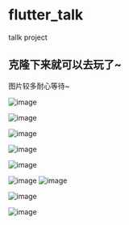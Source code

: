 # flutter_talk

tallk project

## 克隆下来就可以去玩了~

图片较多耐心等待~


![image](https://raw.githubusercontent.com/martin-yin/flutter-talk/master/1.jpg)

![image](https://raw.githubusercontent.com/martin-yin/flutter-talk/master/2.jpg)

![image](https://raw.githubusercontent.com/martin-yin/flutter-talk/master/3.jpg)

![image](https://raw.githubusercontent.com/martin-yin/flutter-talk/master/4.jpg)

![image](https://raw.githubusercontent.com/martin-yin/flutter-talk/master/5.jpg)

![image](https://raw.githubusercontent.com/martin-yin/flutter-talk/master/6.jpg)
![image](https://raw.githubusercontent.com/martin-yin/flutter-talk/master/7.jpg)

![image](https://raw.githubusercontent.com/martin-yin/flutter-talk/master/8.jpg)

![image](https://raw.githubusercontent.com/martin-yin/flutter-talk/master/9.jpg)
